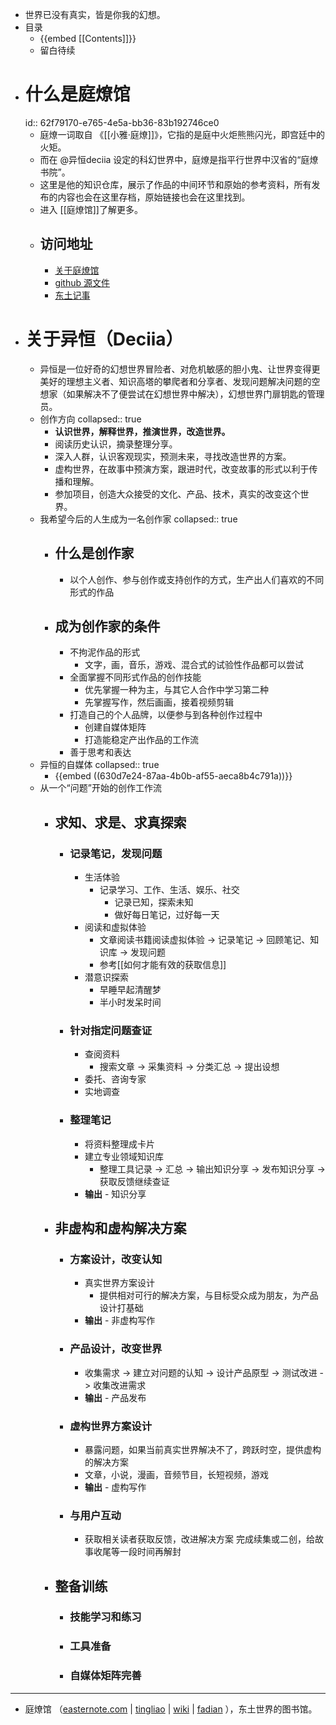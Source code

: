 - 世界已没有真实，皆是你我的幻想。
- 目录
	- {{embed [[Contents]]}}
	- 留白待续
- # 什么是庭燎馆
  id:: 62f79170-e765-4e5a-bb36-83b192746ce0
	- 庭燎一词取自 《[[小雅·庭燎]]》，它指的是庭中火炬熊熊闪光，即宫廷中的火矩。
	- 而在 @异恒deciia 设定的科幻世界中，庭燎是指平行世界中汉省的“庭燎书院”。
	- 这里是他的知识仓库，展示了作品的中间环节和原始的参考资料，所有发布的内容也会在这里存档，原始链接也会在这里找到。
	- 进入 [[庭燎馆]]了解更多。
	- ## 访问地址
		- [关于庭燎馆](https://tingliao.easternote.com/)
		- [github 源文件](https://github.com/deciia/mylogseq/actions)
		- [东土记事](https://easternote.com/)
- # 关于异恒（Deciia）
	- 异恒是一位好奇的幻想世界冒险者、对危机敏感的胆小鬼、让世界变得更美好的理想主义者、知识高塔的攀爬者和分享者、发现问题解决问题的空想家（如果解决不了便尝试在幻想世界中解决），幻想世界门扉钥匙的管理员。
	- 创作方向
	  collapsed:: true
		- **认识世界，解释世界，推演世界，改造世界。**
		- 阅读历史认识，摘录整理分享。
		- 深入人群，认识客观现实，预测未来，寻找改造世界的方案。
		- 虚构世界，在故事中预演方案，跟进时代，改变故事的形式以利于传播和理解。
		- 参加项目，创造大众接受的文化、产品、技术，真实的改变这个世界。
	- 我希望今后的人生成为一名创作家
	  collapsed:: true
		- ## 什么是创作家
			- 以个人创作、参与创作或支持创作的方式，生产出人们喜欢的不同形式的作品
		- ## 成为创作家的条件
			- 不拘泥作品的形式
				- 文字，画，音乐，游戏、混合式的试验性作品都可以尝试
			- 全面掌握不同形式作品的创作技能
				- 优先掌握一种为主，与其它人合作中学习第二种
				- 先掌握写作，然后画画，接着视频剪辑
			- 打造自己的个人品牌，以便参与到各种创作过程中
				- 创建自媒体矩阵
				- 打造能稳定产出作品的工作流
			- 善于思考和表达
	- 异恒的自媒体
	  collapsed:: true
		- {{embed ((630d7e24-87aa-4b0b-af55-aeca8b4c791a))}}
	- 从一个“问题”开始的创作工作流
		- ## 求知、求是、求真探索
			- ### 记录笔记，发现问题
				- 生活体验
					- 记录学习、工作、生活、娱乐、社交
						- 记录已知，探索未知
						- 做好每日笔记，过好每一天
				- 阅读和虚拟体验
					- 文章阅读书籍阅读虚拟体验 -> 记录笔记 -> 回顾笔记、知识库 -> 发现问题
					- 参考[[如何才能有效的获取信息]]
				- 潜意识探索
					- 早睡早起清醒梦
					- 半小时发呆时间
			- ### 针对指定问题查证
				- 查阅资料
					- 搜索文章 -> 采集资料 -> 分类汇总 -> 提出设想
				- 委托、咨询专家
				- 实地调查
			- ### 整理笔记
				- 将资料整理成卡片
				- 建立专业领域知识库
					- 整理工具记录 -> 汇总 -> 输出知识分享 -> 发布知识分享 -> 获取反馈继续查证
				- **输出** - 知识分享
		- ## 非虚构和虚构解决方案
			- ### 方案设计，改变认知
				- 真实世界方案设计
					- 提供相对可行的解决方案，与目标受众成为朋友，为产品设计打基础
				- **输出** - 非虚构写作
			- ### 产品设计，改变世界
				- 收集需求 -> 建立对问题的认知 -> 设计产品原型 -> 测试改进 -> 收集改进需求
				- **输出** - 产品发布
			- ### 虚构世界方案设计
				- 暴露问题，如果当前真实世界解决不了，跨跃时空，提供虚构的解决方案
				- 文章，小说，漫画，音频节目，长短视频，游戏
				- **输出** - 虚构写作
			- ### 与用户互动
				- 获取相关读者获取反馈，改进解决方案
				  完成续集或二创，给故事收尾等一段时间再解封
		- ## 整备训练
			- ### 技能学习和练习
			- ### 工具准备
			- ### 自媒体矩阵完善
- ---
- 庭燎馆 （[easternote.com](https://easternote.com/) | [tingliao](https://tingliao.easternote.com/) | [wiki](http://easternote.wikidot.com/) | [fadian](https://afdian.net/@deciia) ），东土世界的图书馆。